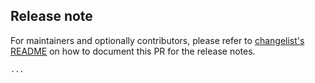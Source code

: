<!--
- Reference relevant issues or related pull requests with their URL / #<number>.
- Use `pre-commit` to check and format code.
-->


## Release note

For maintainers and optionally contributors, please refer to [changelist's README](https://github.com/scientific-python/changelist) on how to document this PR for the release notes.

```release-note
...
```
